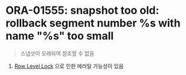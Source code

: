 ORA-01555: snapshot too old: rollback segment number %s with name "%s" too small
===
>스냅샷이 오래되어 참조할 수 없음

1. [Row Level Lock](../row-level-lock/README.md) 으로 인한 에러일 가능성이 있음
